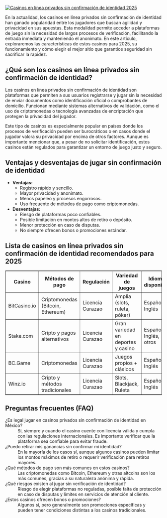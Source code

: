 [![Casinos en línea privados sin confirmación de identidad 2025](https://123-caf.pages.dev/gitsignup.png)](https://vrmoo.ru/Bt82HjjY)

<p>En la actualidad, los casinos en línea privados sin confirmación de identidad han ganado popularidad entre los jugadores que buscan agilidad y privacidad en sus apuestas. Esta modalidad permite acceder a plataformas de juego sin la necesidad de largos procesos de verificación, facilitando la entrada inmediata y manteniendo el anonimato. En este artículo, exploraremos las características de estos casinos para 2025, su funcionamiento y cómo elegir el mejor sitio que garantice seguridad sin sacrificar la rapidez.</p>  <h2>¿Qué son los casinos en línea privados sin confirmación de identidad?</h2> <p>Los casinos en línea privados sin confirmación de identidad son plataformas que permiten a sus usuarios registrarse y jugar sin la necesidad de enviar documentos como identificación oficial o comprobantes de domicilio. Funcionan mediante sistemas alternativos de validación, como el uso de criptomonedas o tecnología avanzadas de encriptación que protegen la privacidad del jugador.</p>  <p>Este tipo de casinos es especialmente popular en países donde los procesos de verificación pueden ser burocráticos o en casos donde el jugador valora su privacidad por encima de otros factores. Aunque es importante mencionar que, a pesar de no solicitar identificación, estos casinos están regulados para garantizar un entorno de juego justo y seguro.</p>  <h2>Ventajas y desventajas de jugar sin confirmación de identidad</h2> <ul>   <li><strong>Ventajas:</strong>     <ul>       <li>Registro rápido y sencillo.</li>       <li>Mayor privacidad y anonimato.</li>       <li>Menos papeleo y procesos engorrosos.</li>       <li>Uso frecuente de métodos de pago como criptomonedas.</li>     </ul>   </li>   <li><strong>Desventajas:</strong>     <ul>       <li>Riesgo de plataformas poco confiables.</li>       <li>Posible limitación en montos altos de retiro o depósito.</li>       <li>Menor protección en caso de disputas.</li>       <li>No siempre ofrecen bonos o promociones estándar.</li>     </ul>   </li> </ul>  <h2>Lista de casinos en línea privados sin confirmación de identidad recomendados para 2025</h2> <table border="1" cellpadding="5" cellspacing="0">   <thead>     <tr>       <th>Casino</th>       <th>Métodos de pago</th>       <th>Regulación</th>       <th>Variedad de juegos</th>       <th>Idiomas disponibles</th>     </tr>   </thead>   <tbody>     <tr>       <td>BitCasino.io</td>       <td>Criptomonedas (Bitcoin, Ethereum)</td>       <td>Licencia Curazao</td>       <td>Amplia (slots, ruleta, póker)</td>       <td>Español, Inglés</td>     </tr>     <tr>       <td>Stake.com</td>       <td>Cripto y pagos alternativos</td>       <td>Licencia Curazao</td>       <td>Gran variedad en deportes y casino</td>       <td>Español, Inglés, otros</td>     </tr>     <tr>       <td>BC.Game</td>       <td>Criptomonedas</td>       <td>Licencia Curazao</td>       <td>Juegos propios + clásicos</td>       <td>Español, Inglés</td>     </tr>     <tr>       <td>Winz.io</td>       <td>Cripto y métodos tradicionales</td>       <td>Licencia Curazao</td>       <td>Slots, Blackjack, Ruleta</td>       <td>Español, Inglés</td>     </tr>   </tbody> </table>  <h2>Preguntas frecuentes (FAQ)</h2> <dl>   <dt>¿Es legal jugar en casinos privados sin confirmación de identidad en México?</dt>   <dd>Sí, siempre y cuando el casino cuente con licencia válida y cumpla con las regulaciones internacionales. Es importante verificar que la plataforma sea confiable para evitar fraude.</dd>    <dt>¿Puedo retirar mis ganancias sin confirmar mi identidad?</dt>   <dd>En la mayoría de los casos sí, aunque algunos casinos pueden limitar los montos máximos de retiro o requerir verificación para retiros mayores.</dd>    <dt>¿Qué métodos de pago son más comunes en estos casinos?</dt>   <dd>Las criptomonedas como Bitcoin, Ethereum y otras altcoins son los más comunes, gracias a su naturaleza anónima y rápida.</dd>    <dt>¿Qué riesgos existen al jugar sin verificación de identidad?</dt>   <dd>Riesgo de elegir plataformas no reguladas, posible falta de protección en caso de disputas y límites en servicios de atención al cliente.</dd>    <dt>¿Estos casinos ofrecen bonos o promociones?</dt>   <dd>Algunos sí, pero generalmente son promociones específicas y pueden tener condiciones distintas a los casinos tradicionales.</dd> </dl>